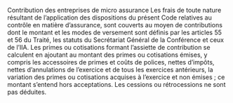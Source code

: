 Contribution des entreprises de micro assurance
Les frais de toute nature résultant de l’application des dispositions du présent Code relatives au contrôle en matière d’assurance, sont couverts au moyen de contributions dont le montant et les modes de versement sont définis par les articles 55 et 56 du Traité, les statuts du Secrétariat Général de la Conférence et ceux de l’IIA.
Les primes ou cotisations formant l’assiette de contribution se calculent en ajoutant au montant des primes ou cotisations émises, y compris les accessoires de primes et coûts de polices, nettes d’impôts, nettes d’annulations de l’exercice et de tous les exercices antérieurs, la variation des primes ou cotisations acquises à l’exercice et non émises ; ce montant s’entend hors acceptations. Les cessions ou rétrocessions ne sont pas déduites.